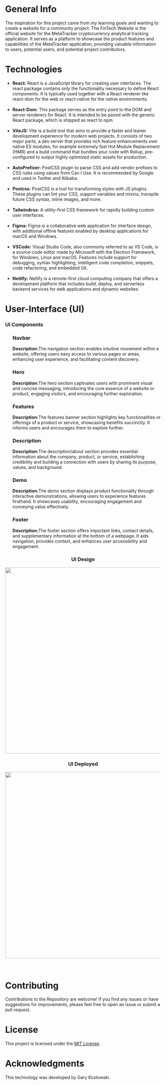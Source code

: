 <body>

<h1  align="left">General Info</h1>
<p align="left">The inspiration for this project came from my learning goals and wanting to create a website for a community project. The FinTech Website is the official website for the MetaTracker cryptocurrency analytical tracking application. It serves as a platform to showcase the product features and capabilities of the MetaTracker application, providing valuable information to users, potential users, and potential project contributors.</p>

  <h1 align="left">Technologies</h1>
  
  <ul>
    <li>
    <b>React:</b> 
    React is a JavaScript library for creating user interfaces. 
    The react package contains only the functionality necessary to define React components. It is typically used together with a React renderer like react-dom for the web or react-native for   
    the native environments.
    </li>
    <br>
    <li>
    <b>React-Dom:</b>
    This package serves as the entry point to the DOM and server renderers for React. 
    It is intended to be paired with the generic React package, which is shipped as react to npm.
    </li>
    <br>
    <li>
    <b>ViteJS:</b> Vite is a build tool that aims to provide a faster and leaner development experience for modern web projects. It consists of two major parts, a dev server that provides 
    rich feature enhancements over native ES modules, for example extremely fast Hot Module Replacement (HMR) and a build command that bundles your code with Rollup, pre-configured to output highly optimized static assets for production.
    </li>
    <br>
    <li>
    <b>AutoPrefixer:</b>
    PostCSS plugin to parse CSS and add vendor prefixes to CSS rules using values from Can I Use. It is recommended by Google and used in Twitter and Alibaba.
    </li>
    <br>
    <li>
    <b>Postcss:</b>
    PostCSS is a tool for transforming styles with JS plugins. These plugins can lint your CSS, support variables and mixins, transpile future CSS syntax, inline images, and more.
    </li>
    <br>
    <li>
    <b>Tailwindcss:</b>
    A utility-first CSS framework for rapidly building custom user interfaces.
    </li>
    <br>
    <li>
    <b>Figma:</b>
    Figma is a collaborative web application for interface design, with additional offline features enabled by desktop applications for macOS and Windows.
    </li>
    <br>
    <li>
    <b>VSCode:</b>
    Visual Studio Code, also commonly referred to as VS Code, is a source-code editor made by Microsoft with the Electron Framework, for Windows, Linux and macOS. 
    Features include support for debugging, syntax highlighting, intelligent code completion, snippets,     
    code refactoring, and embedded Git. 
    </li>
    <br>
    <li>
    <b>Netlify:</b>
    Netlify is a remote-first cloud computing company that offers a development platform that includes build, deploy, and serverless backend services for web applications and dynamic websites.
    </li>
    
  </ul>


<h1>User-Interface (UI)</h1>

<h3>UI Components</h3>
<ul>
  <h3><b>Navbar</b></h3>
  <p><b>Description:</b>The navigation section enables intuitive movement within a website, 
  offering users easy access to various pages or areas, enhancing user experience, and facilitating content discovery.</p>
  
  <h3><b>Hero</b></h3>
  <p><b>Description:</b>The hero section captivates users with prominent visual and concise messaging, 
  introducing the core essence of a website or product, engaging visitors, and encouraging further   
  exploration.</p>
  
  <h3><b>Features</b></h3>
  <p><b>Description:</b>The features banner section highlights key functionalities or offerings of a product or service, 
  showcasing benefits succinctly. It informs users and encourages them to explore 
  further.</p>
  
  <h3><b>Description</b></h3>
  <p><b>Description:</b>The description/about section provides essential information about the company, product, 
  or service, establishing credibility and building a connection with users by sharing its 
  purpose, values, and background.</p>
  
  <h3><b>Demo</b></h3>
  <p><b>Description:</b>The demo section displays product functionality through interactive demonstrations, 
  allowing users to experience features firsthand. It showcases usability, encouraging engagement and conveying value effectively.</p>
  
  <h3><b>Footer</b></h3>
  <p><b>Description:</b>The footer section offers important links, contact details, and supplementary information at the bottom of a webpage. It aids navigation, provides context, and enhances user 
  accessibility and engagement.</p>
</ul>

<h3 align="center">UI Design</h3>
<p align="center">
<img src="https://github.com/gkozlowskidesign/Project_FinTechWebsite_Vitejs/assets/82541715/141cc4b1-298f-4c65-8f0b-c766a454731a" width="600">
</p>


<h3  align="center">UI Deployed</h3>
<p align="center">
<img src="https://github.com/gkozlowskidesign/Project_FinTechWebsite_Vitejs/assets/82541715/01851307-d1d0-44cc-877e-2422d25ece3e" width="600">
</p>


<br>



<h1>Contributing</h1>
<p>Contributions to the Repository are welcome! If you find any issues or have suggestions for improvements, please feel free to open an issue or submit a pull request.</p>

<h1>License</h1>
<p>This project is licensed under the <a href="LICENSE">MIT License</a>.</p>

<h1>Acknowledgments</h1>
<p>This technology was developed by Gary Kozlowski.</p>
</body>
